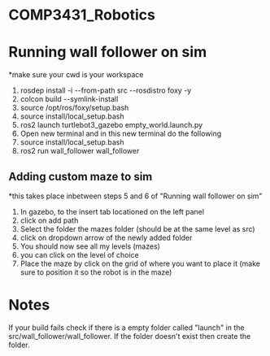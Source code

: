 # COMP3431_Robotics

# Running wall follower on sim 
*make sure your cwd is your workspace
1.  rosdep install -i --from-path src --rosdistro foxy -y
2.  colcon build --symlink-install
3.  source /opt/ros/foxy/setup.bash
4.  source install/local_setup.bash
5.  ros2 launch turtlebot3_gazebo empty_world.launch.py
6.  Open new terminal and in this new terminal do the following
7.  source install/local_setup.bash
8.  ros2 run wall_follower wall_follower

## Adding custom maze to sim
*this takes place inbetween steps 5 and 6 of "Running wall follower on sim"
1. In gazebo, to the insert tab locationed on the left panel
2. click on add path
3. Select the folder the mazes folder (should be at the same level as src)
4. click on dropdown arrow of the newly added folder
5. You should now see all my levels (mazes)
6. you can click on the level of choice
7. Place the maze by click on the grid of where you want to place it (make sure to position it so the robot is in the maze)

# Notes
If your build fails check if there is a empty folder called "launch" in the src/wall_follower/wall_follower. If the folder doesn't exist then create the folder.
